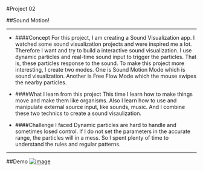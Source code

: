 #Project 02

##Sound Motion!

-----
* ####Concept
For this project, I am creating a Sound Visualization app. I watched some sound visualization projects and were inspired me a lot. Therefore I want and try to build a interactive sound visualization. I use dynamic particles and real-time sound input to trigger the particles. That is, these particles response to the sound. To make this project more interesting, I create two modes. One is Sound Motion Mode which is sound visualization. Another is Free Flow Mode which the mouse swipes the nearby particles. 

* ####What I learn from this project
This time I learn how to make things move and make them like organisms. Also I learn how to use and manipulate external source input, like sounds, music. And I combine these two technics to create a sound visaulization.

* ####Challenge I faced
Dynamic particles are hard to handle and sometimes losed control. If I do not set the parameters in the accurate range, the particles will in a mess. So I spent plenty of time to understand the rules and regular patterns. 

	
-----
##Demo
[![image](https://github.com/hungk901/CreativeCoding_oF_F15_KuoJui_Hung/blob/master/Project02/screenshots/pic01.png)](http://www.youtube.com/watch?v=qsscm1yj7xo&feature=youtu.be)
